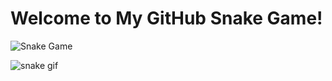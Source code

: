 <!DOCTYPE html>
<html lang="en">
<head>
    <meta charset="UTF-8">
    <meta name="viewport" content="width=device-width, initial-scale=1.0">
    <title>GitHub Snake Game</title>
</head>
<body>
    <h1>Welcome to My GitHub Snake Game!</h1>
    <img src="github-contribution-grid-snake.svg" alt="Snake Game">
</body>
</html>

![snake gif](https://github.com/MarcoNaredo14/MarcoNaredo14/blob/output/github-contribution-grid-snake.svg)
